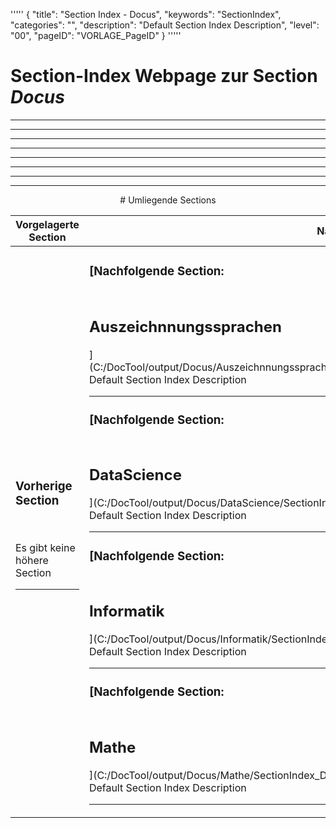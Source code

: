 '''''
{
"title": "Section Index - Docus",
"keywords": "SectionIndex",
"categories": "",
"description": "Default Section Index Description",
"level": "00",
"pageID": "VORLAGE_PageID"
}
'''''


<h1>Section-Index Webpage zur Section <i>Docus</i></h1>

<hr><hr><hr><hr><hr><center><hr><hr><hr> # Umliegende Sections
 </h2><br><table><thead> <tr> <th><center>Vorgelagerte Section</center></th> <th><center>Nachgelagerte Section</center></th></tr></thead><tbody><tr><td><h3>Vorherige Section</h3><br><p>Es gibt keine höhere Section</p><hr></td><td><h3>[Nachfolgende Section:</h3><h2><br> Auszeichnnungssprachen</h2>](C:/DocTool/output/Docus/Auszeichnnungssprachen/SectionIndex_DocTooloutputDocusAuszeichnnungssprachen.html)<br>Default Section Index Description<hr><h3>[Nachfolgende Section:</h3><h2><br> DataScience</h2>](C:/DocTool/output/Docus/DataScience/SectionIndex_DocTooloutputDocusDataScience.html)<br>Default Section Index Description<hr><h3>[Nachfolgende Section:</h3><h2><br> Informatik</h2>](C:/DocTool/output/Docus/Informatik/SectionIndex_DocTooloutputDocusInformatik.html)<br>Default Section Index Description<hr><h3>[Nachfolgende Section:</h3><h2><br> Mathe</h2>](C:/DocTool/output/Docus/Mathe/SectionIndex_DocTooloutputDocusMathe.html)<br>Default Section Index Description<hr></td></tr></tbody></table>